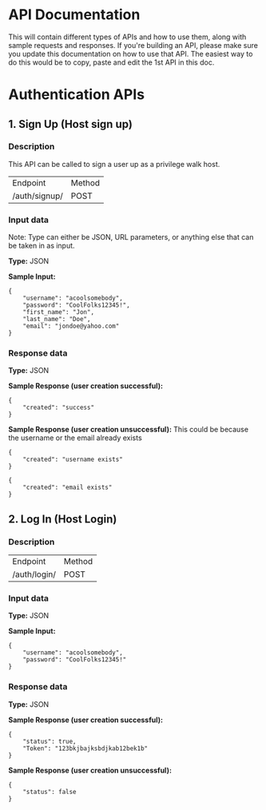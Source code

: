 # API Documentation
This will contain different types of APIs and how to use them, along with sample requests and responses. If you're building an API, please make sure you update this documentation on how to use that API. The easiest way to do this would be to copy, paste and edit the 1st API in this doc.

# Authentication APIs
## 1. Sign Up (Host sign up)
### Description
This API can be called to sign a user up as a  privilege walk host.
<table>
<tr>
    <td>Endpoint</td>
    <td>Method</td>
</tr>
<tr>
    <td>/auth/signup/</td>
    <td>POST</td>
</tr>
</table>

### Input data
Note: Type can either be JSON, URL parameters, or anything else that can be taken in as input.

**Type:** JSON

**Sample Input:**
```angular2html
{
    "username": "acoolsomebody",
    "password": "CoolFolks12345!",
    "first_name": "Jon",
    "last_name": "Doe",
    "email": "jondoe@yahoo.com"
}
```

### Response data
**Type:** JSON

**Sample Response (user creation successful):**
```angular2html
{
    "created": "success"
}
```

**Sample Response (user creation unsuccessful):**
This could be because the username or the email already exists

```angular2html
{
    "created": "username exists"
}
```
```angular2html
{
    "created": "email exists"
}
```

## 2. Log In (Host Login)
### Description
<table>
<tr>
    <td>Endpoint</td>
    <td>Method</td>
</tr>
<tr>
    <td>/auth/login/</td>
    <td>POST</td>
</tr>
</table>

### Input data

**Type:** JSON

**Sample Input:**
```angular2html
{
    "username": "acoolsomebody",
    "password": "CoolFolks12345!"
}
```

### Response data
**Type:** JSON

**Sample Response (user creation successful):**
```angular2html
{
    "status": true,
    "Token": "123bkjbajksbdjkab12bek1b"
}
```

**Sample Response (user creation unsuccessful):**

```angular2html
{
    "status": false
}
```